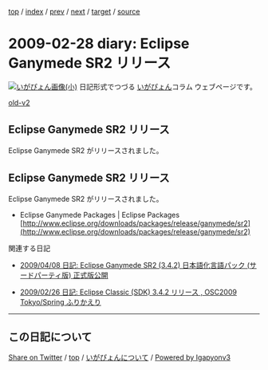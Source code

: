 [top](../index.html) 
 / [index](index.html) 
 / [prev](ig090227.html) 
 / [next](ig090301.html) 
 / [target](https://igapyon.github.io/diary/2009/ig090228.html) 
 / [source](https://github.com/igapyon/diary/blob/gh-pages/2009/ig090228.src.md) 

2009-02-28 diary: Eclipse Ganymede SR2 リリース
=====================================================================================================
[![いがぴょん画像(小)](https://igapyon.github.io/diary/images/iga200306s.jpg "いがぴょん")](https://igapyon.github.io/diary/memo/memoigapyon.html) 日記形式でつづる [いがぴょん](https://igapyon.github.io/diary/memo/memoigapyon.html)コラム ウェブページです。

[old-v2](ig090228-orig.html)

## Eclipse Ganymede SR2 リリース

Eclipse Ganymede SR2 がリリースされました。


## Eclipse Ganymede SR2 リリース

Eclipse Ganymede SR2 がリリースされました。

* Eclipse Ganymede Packages | Eclipse Packages
  [http://www.eclipse.org/downloads/packages/release/ganymede/sr2](http://www.eclipse.org/downloads/packages/release/ganymede/sr2)

関連する日記

* [2009/04/08 日記: Eclipse Ganymede SR2 (3.4.2) 日本語化言語パック (サードパーティ版) 正式版公開](ig090408.html)
  
* [2009/02/26 日記: Eclipse Classic (SDK) 3.4.2 リリース , OSC2009 Tokyo/Spring
  ふりかえり](ig090226.html)


----------------------------------------------------------------------------------------------------

## この日記について

[Share on Twitter](https://twitter.com/intent/tweet?hashtags=igapyon%2Cdiary%2C%E3%81%84%E3%81%8C%E3%81%B4%E3%82%87%E3%82%93&text=Eclipse+Ganymede+SR2+%E3%83%AA%E3%83%AA%E3%83%BC%E3%82%B9&url=https%3A%2F%2Figapyon.github.io%2Fdiary%2F2009%2Fig090228.html) / [top](../index.html) / [いがぴょんについて](https://igapyon.github.io/diary/memo/memoigapyon.html) / [Powered by Igapyonv3](https://github.com/igapyon/igapyonv3)
